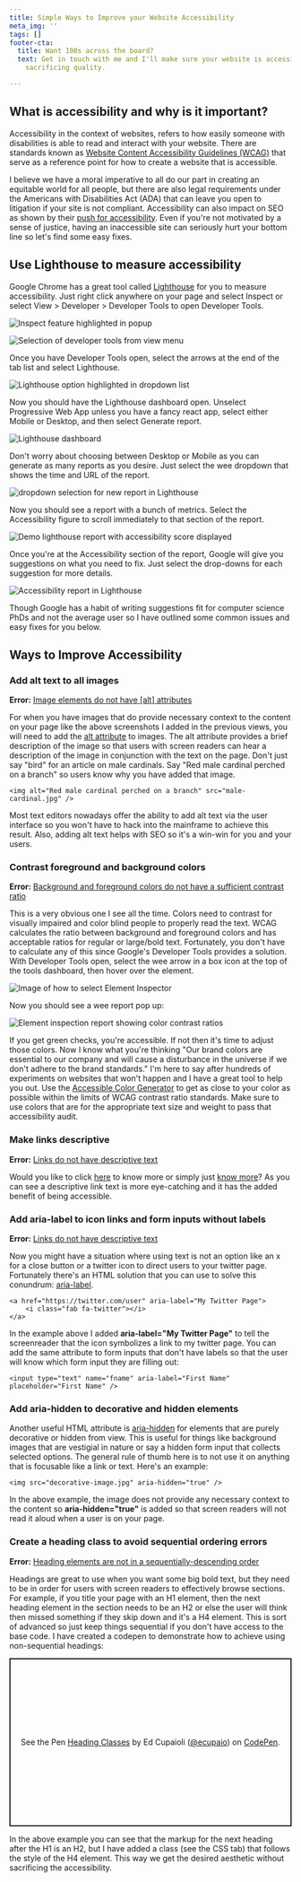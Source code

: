 ```yaml
---
title: Simple Ways to Improve your Website Accessibility
meta_img: ''
tags: []
footer-cta:
  title: Want 100s across the board?
  text: Get in touch with me and I'll make sure your website is accessible without
    sacrificing quality.

---
```

## What is accessibility and why is it important?

Accessibility in the context of websites, refers to how easily someone with disabilities is able to read and interact with your website. There are standards known as [Website Content Accessibility Guidelines (WCAG)](https://www.w3.org/WAI/standards-guidelines/wcag/) that serve as a reference point for how to create a website that is accessible.

I believe we have a moral imperative to all do our part in creating an equitable world for all people, but there are also legal requirements under the Americans with Disabilities Act (ADA) that can leave you open to litigation if your site is not compliant. Accessibility can also impact on SEO as shown by their [push for accessibility](https://www.google.com/accessibility/). Even if you're not motivated by a sense of justice, having an inaccessible site can seriously hurt your bottom line so let's find some easy fixes.

## Use Lighthouse to measure accessibility

Google Chrome has a great tool called [Lighthouse](https://developers.google.com/web/tools/lighthouse) for you to measure accessibility. Just right click anywhere on your page and select Inspect or select View > Developer > Developer Tools to open Developer Tools.

![Inspect feature highlighted in popup](/images/inspect-element.jpg "Use inspect")

![Selection of developer tools from view menu](/images/open-dev-tools.jpg "Open Developer Tools")

Once you have Developer Tools open, select the arrows at the end of the tab list and select Lighthouse.

![Lighthouse option highlighted in dropdown list](/images/open-lighthouse.jpg)

Now you should have the Lighthouse dashboard open. Unselect Progressive Web App unless you have a fancy react app, select either Mobile or Desktop, and then select Generate report.

![Lighthouse dashboard](/images/lighthouse.jpg)

Don't worry about choosing between Desktop or Mobile as you can generate as many reports as you desire. Just select the wee dropdown that shows the time and URL of the report.

![dropdown selection for new report in Lighthouse](/images/new-report.jpg)

Now you should see a report with a bunch of metrics. Select the Accessibility figure to scroll immediately to that section of the report.

![Demo lighthouse report with accessibility score displayed](/images/report-heading.jpg)

Once you're at the Accessibility section of the report, Google will give you suggestions on what you need to fix. Just select the drop-downs for each suggestion for more details.

![Accessibility report in Lighthouse](/images/accessibility-report.jpg)

Though Google has a habit of writing suggestions fit for computer science PhDs and not the average user so I have outlined some common issues and easy fixes for you below.

## Ways to Improve Accessibility

### Add alt text to all images

**Error:** [Image elements do not have \[alt\] attributes](https://web.dev/image-alt/)

For when you have images that do provide necessary context to the content on your page like the above screenshots I added in the previous views, you will need to add the [alt attribute](https://www.w3schools.com/tags/att_img_alt.asp) to images. The alt attribute provides a brief description of the image so that users with screen readers can hear a description of the image in conjunction with the text on the page. Don't just say "bird" for an article on male cardinals. Say "Red male cardinal perched on a branch" so users know why you have added that image.

    <img alt="Red male cardinal perched on a branch" src="male-cardinal.jpg" />

Most text editors nowadays offer the ability to add alt text via the user interface so you won't have to hack into the mainframe to achieve this result. Also, adding alt text helps with SEO so it's a win-win for you and your users.

### Contrast foreground and background colors

**Error:** [Background and foreground colors do not have a sufficient contrast ratio](https://web.dev/color-contrast/)

This is a very obvious one I see all the time. Colors need to contrast for visually impaired and color blind people to properly read the text. WCAG calculates the ratio between background and foreground colors and has acceptable ratios for regular or large/bold text. Fortunately, you don't have to calculate any of this since Google's Developer Tools provides a solution. With Developer Tools open, select the wee arrow in a box icon at the top of the tools dashboard, then hover over the element.

![Image of how to select Element Inspector](/images/element-inspector.jpg)

Now you should see a wee report pop up:

![Element inspection report showing color contrast ratios](/images/element-inspection.jpg)

If you get green checks, you're accessible. If not then it's time to adjust those colors. Now I know what you're thinking "Our brand colors are essential to our company and will cause a disturbance in the universe if we don't adhere to the brand standards." I'm here to say after hundreds of experiments on websites that won't happen and I have a great tool to help you out. Use the [Accessible Color Generator](https://learnui.design/tools/accessible-color-generator.html) to get as close to your color as possible within the limits of WCAG contrast ratio standards. Make sure to use colors that are for the appropriate text size and weight to pass that accessibility audit.

### Make links descriptive

**Error:** [Links do not have descriptive text](https://web.dev/link-text/)

Would you like to click [here](https://images.squarespace-cdn.com/content/v1/574f0b9a37013b939ab0b866/1496756132867-73OIJLCK4ERLZZ9ETFQF/image-asset.png) to know more or simply just [know more](https://images.squarespace-cdn.com/content/v1/574f0b9a37013b939ab0b866/1496756132867-73OIJLCK4ERLZZ9ETFQF/image-asset.png)?  As you can see a descriptive link text is more eye-catching and it has the added benefit of being accessible.

### Add aria-label to icon links and form inputs without labels

**Error:** [Links do not have descriptive text](https://web.dev/link-text/)

Now you might have a situation where using text is not an option like an x for a close button or a twitter icon to direct users to your twitter page. Fortunately there's an HTML solution that you can use to solve this conundrum: [aria-label](https://developer.mozilla.org/en-US/docs/Web/Accessibility/ARIA/ARIA_Techniques/Using_the_aria-label_attribute).

    <a href="https://twitter.com/user" aria-label="My Twitter Page">
    	<i class="fab fa-twitter"></i>
    </a>

In the example above I added **aria-label="My Twitter Page"** to tell the screenreader that the icon symbolizes a link to my twitter page. You can add the same attribute to form inputs that don't have labels so that the user will know which form input they are filling out:

    <input type="text" name="fname" aria-label="First Name" placeholder="First Name" />

### Add aria-hidden to decorative and hidden elements

Another useful HTML attribute is [aria-hidden](https://developer.mozilla.org/en-US/docs/Web/Accessibility/ARIA/ARIA_Techniques/Using_the_aria-hidden_attribute) for elements that are purely decorative or hidden from view. This is useful for things like background images that are vestigial in nature or say a hidden form input that collects selected options. The general rule of thumb here is to not use it on anything that is focusable like a link or text. Here's an example:

    <img src="decorative-image.jpg" aria-hidden="true" />

In the above example, the image does not provide any necessary context to the content so **aria-hidden="true"** is added so that screen readers will not read it aloud when a user is on your page.

### Create a heading class to avoid sequential ordering errors

**Error:** [Heading elements are not in a sequentially-descending order]()

Headings are great to use when you want some big bold text, but they need to be in order for users with screen readers to effectively browse sections. For example, if you title your page with an H1 element, then the next heading element in the section needs to be an H2 or else the user will think then missed something if they skip down and it's a H4 element. This is sort of advanced so just keep things sequential if you don't have access to the base code. I have created a codepen to demonstrate how to achieve using non-sequential headings:

<p class="codepen" data-height="300" data-default-tab="html,result" data-slug-hash="jOwvVvZ" data-preview="true" data-user="ecupaio" style="height: 300px; box-sizing: border-box; display: flex; align-items: center; justify-content: center; border: 2px solid; margin: 1em 0; padding: 1em;">
<span>See the Pen <a href="https://codepen.io/ecupaio/pen/jOwvVvZ">
Heading Classes</a> by Ed Cupaioli (<a href="https://codepen.io/ecupaio">@ecupaio</a>)
on <a href="https://codepen.io">CodePen</a>.</span>
</p>
<script async src="https://cpwebassets.codepen.io/assets/embed/ei.js"></script>

In the above example you can see that the markup for the next heading after the H1 is an H2, but I have added a class (see the CSS tab) that follows the style of the H4 element. This way we get the desired aesthetic without sacrificing the accessibility. 